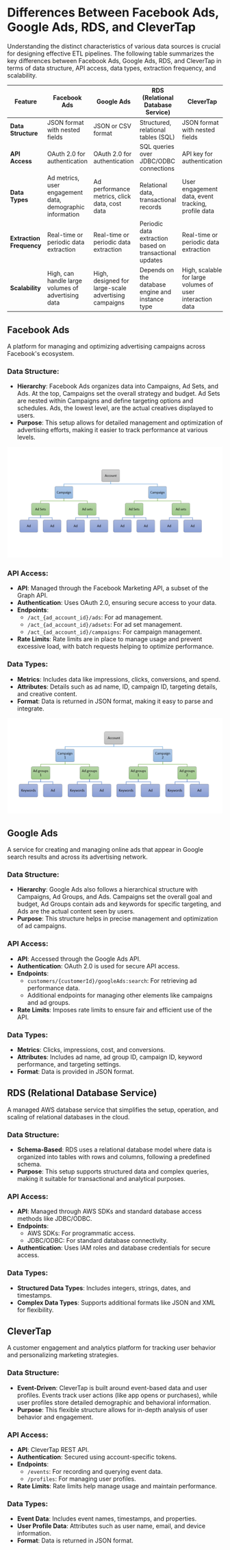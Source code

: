 # Differences Between Facebook Ads, Google Ads, RDS, and CleverTap

Understanding the distinct characteristics of various data sources is crucial for designing effective ETL pipelines. The following table summarizes the key differences between Facebook Ads, Google Ads, RDS, and CleverTap in terms of data structure, API access, data types, extraction frequency, and scalability.

| Feature                 | Facebook Ads                                                | Google Ads                                                 | RDS (Relational Database Service)                     | CleverTap                                                   |
|-------------------------|-------------------------------------------------------------|------------------------------------------------------------|-------------------------------------------------------|-------------------------------------------------------------|
| **Data Structure**      | JSON format with nested fields                              | JSON or CSV format                                         | Structured, relational tables (SQL)                   | JSON format with nested fields                              |
| **API Access**          | OAuth 2.0 for authentication                                | OAuth 2.0 for authentication                               | SQL queries over JDBC/ODBC connections                | API key for authentication                                  |
| **Data Types**          | Ad metrics, user engagement data, demographic information   | Ad performance metrics, click data, cost data              | Relational data, transactional records                | User engagement data, event tracking, profile data          |
| **Extraction Frequency**| Real-time or periodic data extraction                      | Real-time or periodic data extraction                      | Periodic data extraction based on transactional updates | Real-time or periodic data extraction                      |
| **Scalability**         | High, can handle large volumes of advertising data          | High, designed for large-scale advertising campaigns       | Depends on the database engine and instance type      | High, scalable for large volumes of user interaction data   |


## Facebook Ads
A platform for managing and optimizing advertising campaigns across Facebook's ecosystem.

### Data Structure:
- **Hierarchy**: Facebook Ads organizes data into Campaigns, Ad Sets, and Ads. At the top, Campaigns set the overall strategy and budget. Ad Sets are nested within Campaigns and define targeting options and schedules. Ads, the lowest level, are the actual creatives displayed to users.
- **Purpose**: This setup allows for detailed management and optimization of advertising efforts, making it easier to track performance at various levels.

![Facebook Ad Datastructure](diagram/facebook_ad_datastructure.png)

### API Access:
- **API**: Managed through the Facebook Marketing API, a subset of the Graph API.
- **Authentication**: Uses OAuth 2.0, ensuring secure access to your data.
- **Endpoints**:
  - `/act_{ad_account_id}/ads`: For ad management.
  - `/act_{ad_account_id}/adsets`: For ad set management.
  - `/act_{ad_account_id}/campaigns`: For campaign management.
- **Rate Limits**: Rate limits are in place to manage usage and prevent excessive load, with batch requests helping to optimize performance.

### Data Types:
- **Metrics**: Includes data like impressions, clicks, conversions, and spend.
- **Attributes**: Details such as ad name, ID, campaign ID, targeting details, and creative content.
- **Format**: Data is returned in JSON format, making it easy to parse and integrate.

![google Ad Datastructure](diagram/google_ad_datastructure.png)

## Google Ads
A service for creating and managing online ads that appear in Google search results and across its advertising network.

### Data Structure:
- **Hierarchy**: Google Ads also follows a hierarchical structure with Campaigns, Ad Groups, and Ads. Campaigns set the overall goal and budget, Ad Groups contain ads and keywords for specific targeting, and Ads are the actual content seen by users.
- **Purpose**: This structure helps in precise management and optimization of ad campaigns.

### API Access:
- **API**: Accessed through the Google Ads API.
- **Authentication**: OAuth 2.0 is used for secure API access.
- **Endpoints**:
  - `customers/{customerId}/googleAds:search`: For retrieving ad performance data.
  - Additional endpoints for managing other elements like campaigns and ad groups.
- **Rate Limits**: Imposes rate limits to ensure fair and efficient use of the API.

### Data Types:
- **Metrics**: Clicks, impressions, cost, and conversions.
- **Attributes**: Includes ad name, ad group ID, campaign ID, keyword performance, and targeting settings.
- **Format**: Data is provided in JSON format.

## RDS (Relational Database Service)
A managed AWS database service that simplifies the setup, operation, and scaling of relational databases in the cloud.

### Data Structure:
- **Schema-Based**: RDS uses a relational database model where data is organized into tables with rows and columns, following a predefined schema.
- **Purpose**: This setup supports structured data and complex queries, making it suitable for transactional and analytical purposes.

### API Access:
- **API**: Managed through AWS SDKs and standard database access methods like JDBC/ODBC.
- **Endpoints**:
  - AWS SDKs: For programmatic access.
  - JDBC/ODBC: For standard database connectivity.
- **Authentication**: Uses IAM roles and database credentials for secure access.

### Data Types:
- **Structured Data Types**: Includes integers, strings, dates, and timestamps.
- **Complex Data Types**: Supports additional formats like JSON and XML for flexibility.

## CleverTap
A customer engagement and analytics platform for tracking user behavior and personalizing marketing strategies.

### Data Structure:
- **Event-Driven**: CleverTap is built around event-based data and user profiles. Events track user actions (like app opens or purchases), while user profiles store detailed demographic and behavioral information.
- **Purpose**: This flexible structure allows for in-depth analysis of user behavior and engagement.

### API Access:
- **API**: CleverTap REST API.
- **Authentication**: Secured using account-specific tokens.
- **Endpoints**:
  - `/events`: For recording and querying event data.
  - `/profiles`: For managing user profiles.
- **Rate Limits**: Rate limits help manage usage and maintain performance.

### Data Types:
- **Event Data**: Includes event names, timestamps, and properties.
- **User Profile Data**: Attributes such as user name, email, and device information.
- **Format**: Data is returned in JSON format.
